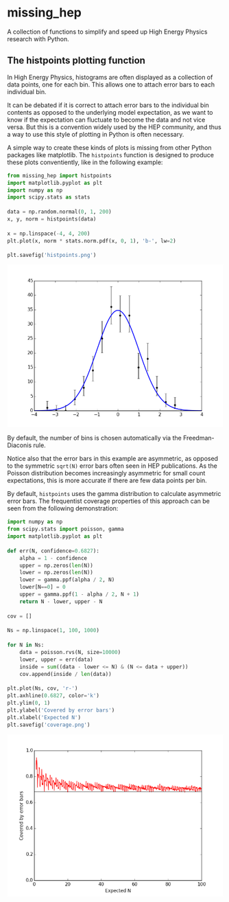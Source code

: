 # missing\_hep

A collection of functions to simplify and speed up High Energy Physics research with Python.

## The histpoints plotting function

In High Energy Physics, histograms are often displayed as a collection of data points, one for each bin.
This allows one to attach error bars to each individual bin.

It can be debated if it is correct to attach error bars to the individual bin contents as opposed to the underlying model expectation,
as we want to know if the expectation can fluctuate to become the data and not vice versa.
But this is a convention widely used by the HEP community, and thus a way to use this style of plotting in Python is often necessary.

A simple way to create these kinds of plots is missing from other Python packages like matplotlib.
The `histpoints` function is designed to produce these plots conventiently, like in the following example:

```python
from missing_hep import histpoints
import matplotlib.pyplot as plt
import numpy as np
import scipy.stats as stats

data = np.random.normal(0, 1, 200)
x, y, norm = histpoints(data)

x = np.linspace(-4, 4, 200)
plt.plot(x, norm * stats.norm.pdf(x, 0, 1), 'b-', lw=2)

plt.savefig('histpoints.png')
```

![histpoints](./histpoints.png)

By default, the number of bins is chosen automatically via the Freedman-Diaconis rule.

Notice also that the error bars in this example are asymmetric, as opposed to the symmetric `sqrt(N)` error bars often seen in HEP publications.
As the Poisson distribution becomes increasingly asymmetric for small count expectations, this is more accurate if there are few data points per bin.

By default, `histpoints` uses the gamma distribution to calculate asymmetric error bars.
The frequentist coverage properties of this approach can be seen from the following demonstration:

```python
import numpy as np
from scipy.stats import poisson, gamma
import matplotlib.pyplot as plt

def err(N, confidence=0.6827):
    alpha = 1 - confidence
    upper = np.zeros(len(N))
    lower = np.zeros(len(N))
    lower = gamma.ppf(alpha / 2, N)
    lower[N==0] = 0
    upper = gamma.ppf(1 - alpha / 2, N + 1)
    return N - lower, upper - N

cov = []

Ns = np.linspace(1, 100, 1000)

for N in Ns:
    data = poisson.rvs(N, size=10000)
    lower, upper = err(data)
    inside = sum((data - lower <= N) & (N <= data + upper))
    cov.append(inside / len(data))

plt.plot(Ns, cov, 'r-')
plt.axhline(0.6827, color='k')
plt.ylim(0, 1)
plt.ylabel('Covered by error bars')
plt.xlabel('Expected N')
plt.savefig('coverage.png')
```

![histpoints](./coverage.png)


